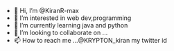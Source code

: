 - 👋 Hi, I’m @KiranR-max
- 👀 I’m interested in web dev,programming
- 🌱 I’m currently learning java and python
- 💞️ I’m looking to collaborate on ...
- 📫 How to reach me ...@KRYPTON_kiran my twitter id

<!---
KiranR-max/KiranR-max is a ✨ special ✨ repository because its `README.md` (this file) appears on your GitHub profile.
You can click the Preview link to take a look at your changes.
--->
